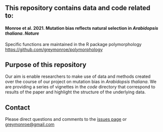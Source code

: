 ## This repository contains data and code related to:

#### Monroe et al. 2021. **Mutation bias reflects natural selection in *Arabidopsis thaliana***. *Nature*

Specific functions are maintained in the R package polymorphology https://github.com/greymonroe/polymorphology

## Purpose of this repository

Our aim is enable researchers to make use of data and methods created over the course of our project on mutation bias in *Arabidopsis thaliana*. We are providing a series of vignettes in the *code* directory that correspond to results of the paper and highlight the structure of the underlying data.

## Contact
Please direct questions and comments to the [issues page](https://github.com/greymonroe/mutation_bias_analysis/issues) or greymonroe@gmail.com

